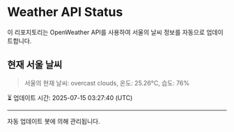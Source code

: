 
# Weather API Status

이 리포지토리는 OpenWeather API를 사용하여 서울의 날씨 정보를 자동으로 업데이트합니다.

## 현재 서울 날씨
> 서울의 현재 날씨: overcast clouds, 온도: 25.26°C, 습도: 76%

⏳ 업데이트 시간: 2025-07-15 03:27:40 (UTC)

---
자동 업데이트 봇에 의해 관리됩니다.
